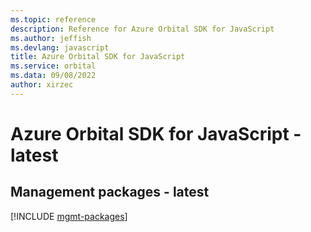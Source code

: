 ```yaml
---
ms.topic: reference
description: Reference for Azure Orbital SDK for JavaScript
ms.author: jeffish
ms.devlang: javascript
title: Azure Orbital SDK for JavaScript
ms.service: orbital
ms.data: 09/08/2022
author: xirzec
---
```

# Azure Orbital SDK for JavaScript - latest

## Management packages - latest
[!INCLUDE [mgmt-packages](orbital-mgmt-index.md)]